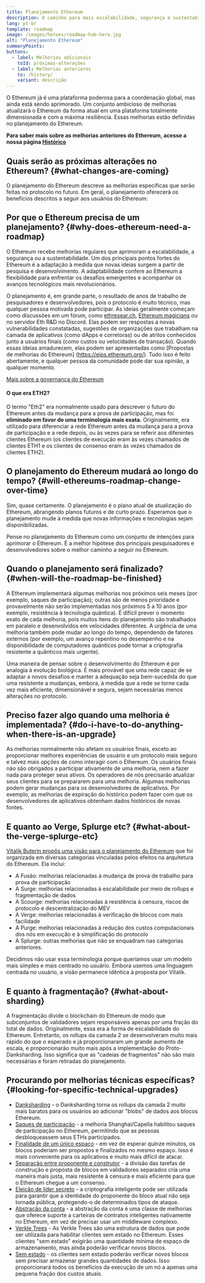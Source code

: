 ```yaml
---
title: Planejamento Ethereum
description: O caminho para mais escalabilidade, segurança e sustentabilidade no Ethereum.
lang: pt-br
template: roadmap
image: /images/heroes/roadmap-hub-hero.jpg
alt: "Planejamento Ethereum"
summaryPoints:
buttons:
  - label: Melhorias adicionais
    toId: próximas-alterações
  - label: Melhorias anteriores
    to: /history/
    variant: descrição
---
```


O Ethereum já é uma plataforma poderosa para a coordenação global, mas ainda está sendo aprimorado. Um conjunto ambicioso de melhorias atualizará o Ethereum da forma atual em uma plataforma totalmente dimensionada e com a máxima resiliência. Essas melhorias estão definidas no planejamento do Ethereum.

**Para saber mais sobre as melhorias anteriores do Ethereum, acesse a nossa página [Histórico](/history/)**

## Quais serão as próximas alterações no Ethereum? {#what-changes-are-coming}

O planejamento do Ethereum descreve as melhorias específicas que serão feitas no protocolo no futuro. Em geral, o planejamento oferecerá os benefícios descritos a seguir aos usuários do Ethereum:

<CardGrid>
  <RoadmapActionCard
    to="/roadmap/scaling"
    title="Transações mais baratas"
    image="scaling"
    description="Rollups are too expensive and rely on centralized components, causing users to place too much trust in their operators. The roadmap includes fixes for both of these problems."
    buttonText="More on reducing fees"
  />
  <RoadmapActionCard
    to="/roadmap/security"
    title="Segurança extra"
    image="security"
    description="Ethereum is already very secure but it can be made even stronger, ready to withstand all kinds of attack far into the future."
    buttonText="More on security"
  />
  <RoadmapActionCard
    to="/roadmap/user-experience"
    title="Melhor experiência do usuário"
    image="userExperience"
    description="More support for smart contract wallets and light-weight nodes will make using Ethereum simpler and safer."
    buttonText="More on user experience"
  />
  <RoadmapActionCard
    to="/roadmap/future-proofing"
    title="Preparado para o futuro"
    image="futureProofing"
    description="Ethereum researchers and developers are solving tomorrow's problems today, readying the network for future generations."
    buttonText="More on future proofing"
  />
</CardGrid>

## Por que o Ethereum precisa de um planejamento? {#why-does-ethereum-need-a-roadmap}

O Ethereum recebe melhorias regulares que aprimoram a escalabilidade, a segurança ou a sustentabilidade. Um dos principais pontos fortes do Ethereum é a adaptação à medida que novas ideias surgem a partir de pesquisa e desenvolvimento. A adaptabilidade confere ao Ethereum a flexibilidade para enfrentar os desafios emergentes e acompanhar os avanços tecnológicos mais revolucionários.

<RoadmapImageContent title="Como o planejamento é definido">

O planejamento é, em grande parte, o resultado de anos de trabalho de pesquisadores e desenvolvedores, pois o protocolo é muito técnico, mas qualquer pessoa motivada pode participar. As ideias geralmente começam como discussões em um fórum, como [ethresear.ch](https://ethresear.ch/), [Ethereum magicians](https://ethereum-magicians.org) ou no servidor Eth R&D no Discord. Elas podem ser respostas a novas vulnerabilidades constatadas, sugestões de organizações que trabalham na camada de aplicativos (como dApps e corretoras) ou de atritos conhecidos junto a usuários finais (como custos ou velocidades de transação). Quando essas ideias amadurecem, elas podem ser apresentadas como [Propostas de melhorias do Ethereum] (https://eips.ethereum.org/). Tudo isso é feito abertamente, e qualquer pessoa da comunidade pode dar sua opinião, a qualquer momento.

[Mais sobre a governança do Ethereum](/governance/)

</RoadmapImageContent>

<InfoBanner mb={8}>
  <h4 style={{ marginTop: 0 }}>O que era ETH2?</h4>

  <p>O termo "Eth2" era normalmente usado para descrever o futuro do Ethereum antes da mudança para a prova de participação, mas foi <strong>eliminado em favor de uma terminologia mais exata.</strong> Originalmente, era utilizado para diferenciar a rede Ethereum antes da mudança para a prova de participação e a rede depois, ou às vezes para se referir aos diferentes clientes Ethereum (os clientes de execução eram às vezes chamados de clientes ETH1 e os clientes de consenso eram às vezes chamados de clientes ETH2).</p>

</InfoBanner>

## O planejamento do Ethereum mudará ao longo do tempo? {#will-ethereums-roadmap-change-over-time}

Sim, quase certamente. O planejamento é o plano atual de atualização do Ethereum, abrangendo planos futuros e de curto prazo. Esperamos que o planejamento mude à medida que novas informações e tecnologias sejam disponibilizadas.

Pense no planejamento do Ethereum como um conjunto de intenções para aprimorar o Ethereum. É a melhor hipótese dos principais pesquisadores e desenvolvedores sobre o melhor caminho a seguir no Ethereum.

## Quando o planejamento será finalizado? {#when-will-the-roadmap-be-finished}

A Ethereum implementará algumas melhorias nos próximos seis meses (por exemplo, saques de participação); outras são de menos prioridade e provavelmente não serão implementadas nos próximos 5 a 10 anos (por exemplo, resistência à tecnologia quântica). É difícil prever o momento exato de cada melhoria, pois muitos itens do planejamento são trabalhados em paralelo e desenvolvidos em velocidades diferentes. A urgência de uma melhoria também pode mudar ao longo do tempo, dependendo de fatores externos (por exemplo, um avanço repentino no desempenho e na disponibilidade de computadores quânticos pode tornar a criptografia resistente a quânticos mais urgente).

Uma maneira de pensar sobre o desenvolvimento do Ethereum é por analogia à evolução biológica. É mais provável que uma rede capaz de se adaptar a novos desafios e manter a adequação seja bem-sucedida do que uma resistente a mudanças, embora, à medida que a rede se torne cada vez mais eficiente, dimensionável e segura, sejam necessárias menos alterações no protocolo.

## Preciso fazer algo quando uma melhoria é implementada? {#do-i-have-to-do-anything-when-there-is-an-upgrade}

As melhorias normalmente não afetam os usuários finais, exceto ao proporcionar melhores experiências de usuário e um protocolo mais seguro e talvez mais <i>opções</i> de como interagir com o Ethereum. Os usuários finais não são obrigados a participar ativamente de uma melhoria, nem a fazer nada para proteger seus ativos. Os operadores de nós precisarão atualizar seus clientes para se prepararem para uma melhoria. Algumas melhorias podem gerar mudanças para os desenvolvedores de aplicativos. Por exemplo, as melhorias de expiração do histórico podem fazer com que os desenvolvedores de aplicativos obtenham dados históricos de novas fontes.

## E quanto ao Verge, Splurge etc? {#what-about-the-verge-splurge-etc}

[Vitalik Buterin propôs uma visão para o planejamento do Ethereum](https://twitter.com/VitalikButerin/status/1588669782471368704) que foi organizada em diversas categorias vinculadas pelos efeitos na arquitetura do Ethereum. Ela inclui:

- A Fusão: melhorias relacionadas à mudança de prova de trabalho para prova de participação
- A Surge: melhorias relacionadas à escalabilidade por meio de rollups e fragmentação de dados
- A Scourge: melhorias relacionadas à resistência à censura, riscos de protocolo e descentralização do MEV
- A Verge: melhorias relacionadas à verificação de blocos com mais facilidade
- A Purge: melhorias relacionadas à redução dos custos computacionais dos nós em execução e à simplificação do protocolo
- A Splurge: outras melhorias que não se enquadram nas categorias anteriores.

Decidimos não usar essa terminologia porque queríamos usar um modelo mais simples e mais centrado no usuário. Embora usemos uma linguagem centrada no usuário, a visão permanece idêntica à proposta por Vitalik.

## E quanto à fragmentação? {#what-about-sharding}

A fragmentação divide o blockchain do Ethereum de modo que subconjuntos de validadores sejam responsáveis apenas por uma fração do total de dados. Originalmente, essa era a forma de escalabilidade do Ethereum. Entretanto, os rollups da camada 2 se desenvolveram muito mais rápido do que o esperado e já proporcionaram um grande aumento de escala, e proporcionarão muito mais após a implementação do Proto-Danksharding. Isso significa que as "cadeias de fragmentos" não são mais necessárias e foram retiradas do planejamento.

## Procurando por melhorias técnicas específicas? {#looking-for-specific-technical-upgrades}

- [Danksharding](/roadmap/danksharding) - o Danksharding torna os rollups da camada 2 muito mais baratos para os usuários ao adicionar "blobs" de dados aos blocos Ethereum.
- [Saques de participação](/staking/withdrawals) - a melhoria Shanghai/Capella habilitou saques de participação no Ethereum, permitindo que as pessoas desbloqueassem seus ETHs participados.
- [Finalidade de um único espaço](/roadmap/single-slot-finality) - em vez de esperar quinze minutos, os blocos poderiam ser propostos e finalizados no mesmo espaço. Isso é mais conveniente para os aplicativos e muito mais difícil de atacar.
- [Separação entre proponente e construtor](/roadmap/pbs) - a divisão das tarefas de construção e proposta de blocos em validadores separados cria uma maneira mais justa, mais resistente à censura e mais eficiente para que o Ethereum chegue a um consenso.
- [Eleição de líder secreto](/roadmap/secret-leader-election) - a criptografia inteligente pode ser utilizada para garantir que a identidade do proponente do bloco atual não seja tornada pública, protegendo-o de determinados tipos de ataque.
- [Abstração da conta](/roadmap/account-abstraction) - a abstração da conta é uma classe de melhorias que oferece suporte a carteiras de contratos inteligentes nativamente no Ethereum, em vez de precisar usar um middleware complexo.
- [Verkle Trees](/roadmap/verkle-trees) - As Verkle Trees são uma estrutura de dados que pode ser utilizada para habilitar clientes sem estado no Ethereum. Esses clientes "sem estado" exigirão uma quantidade mínima de espaço de armazenamento, mas ainda poderão verificar novos blocos.
- [Sem estado](/roadmap/statelessness) - os clientes sem estado poderão verificar novos blocos sem precisar armazenar grandes quantidades de dados. Isso proporcionará todos os benefícios da execução de um nó a apenas uma pequena fração dos custos atuais.
